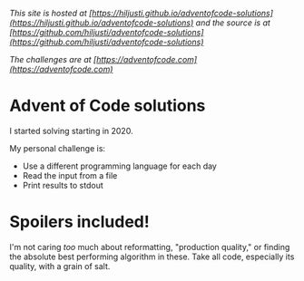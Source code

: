 _This site is hosted at [https://hiljusti.github.io/adventofcode-solutions](https://hiljusti.github.io/adventofcode-solutions) and the source is at [https://github.com/hiljusti/adventofcode-solutions](https://github.com/hiljusti/adventofcode-solutions)_

_The challenges are at [https://adventofcode.com](https://adventofcode.com)_

# Advent of Code solutions

I started solving  starting in 2020.

My personal challenge is:

* Use a different programming language for each day
* Read the input from a file
* Print results to stdout

# Spoilers included!

I'm not caring _too_ much about reformatting, "production quality," or finding the absolute best performing algorithm in these. Take all code, especially its quality, with a grain of salt.

